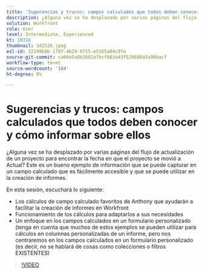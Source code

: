 ```yaml
---
title: 'Sugerencias y trucos: campos calculados que todos deben conocer'
description: ¿Alguna vez se ha desplazado por varias páginas del flujo de actualización de un proyecto para encontrar la fecha en que el proyecto se movió a Actual? Esto es una buena ... (las descripciones deben tener entre 60 y 160 caracteres)
solution: Workfront
role: User
level: Intermediate, Experienced
kt: 10316
thumbnail: 342526.jpeg
exl-id: 32199b8b-1797-4b29-9755-e5165a04c0fe
source-git-commit: ca06e5a8b1602a7bcfb83a43f529680a5a96bacf
workflow-type: tm+mt
source-wordcount: '184'
ht-degree: 0%

---
```


# Sugerencias y trucos: campos calculados que todos deben conocer y cómo informar sobre ellos

¿Alguna vez se ha desplazado por varias páginas del flujo de actualización de un proyecto para encontrar la fecha en que el proyecto se movió a Actual? Este es un bueno ejemplo de información que se puede capturar en un campo calculado que es fácilmente accesible y que se puede utilizar en la creación de informes.

En esta sesión, escuchará lo siguiente:

* Los cálculos de campo calculado favoritos de Anthony que ayudarán a facilitar la creación de informes en Workfront
* Funcionamiento de los cálculos para adaptarlos a sus necesidades
* Un enfoque en los campos calculados en un formulario personalizado (tenga en cuenta que muchos de estos ejemplos se pueden utilizar para cálculos en columnas personalizadas de un informe, pero nos centraremos en los campos calculados en un formulario personalizado (es decir, no se hablará de cosas como colecciones o filtros EXISTENTES)

>[!VIDEO](https://video.tv.adobe.com/v/342526/?quality=12&learn=on)
